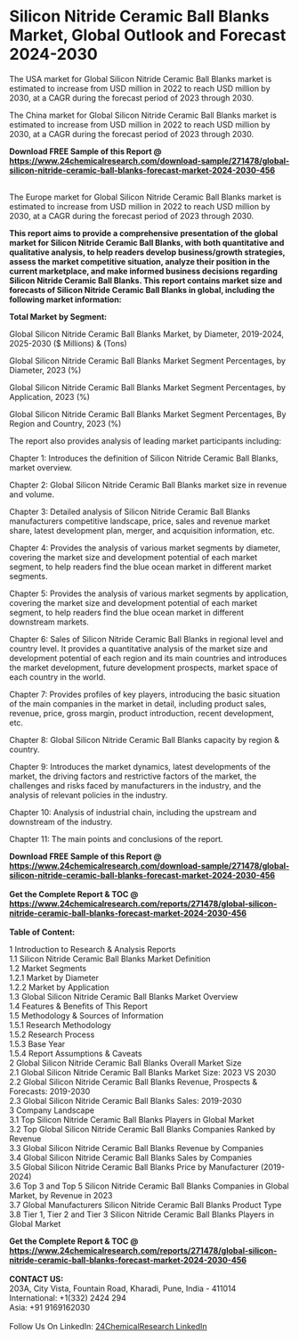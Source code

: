 <h1>Silicon Nitride Ceramic Ball Blanks Market, Global Outlook and Forecast 2024-2030</h1><p>The USA market for Global Silicon Nitride Ceramic Ball Blanks market is estimated to increase from USD million in 2022 to reach USD million by 2030, at a CAGR during the forecast period of 2023 through 2030.</p><p>
</p><p>The China market for Global Silicon Nitride Ceramic Ball Blanks market is estimated to increase from USD million in 2022 to reach USD million by 2030, at a CAGR during the forecast period of 2023 through 2030.</p><div><b>Download FREE Sample of this Report @ 
            <a href="https://www.24chemicalresearch.com/download-sample/271478/global-silicon-nitride-ceramic-ball-blanks-forecast-market-2024-2030-456">
            https://www.24chemicalresearch.com/download-sample/271478/global-silicon-nitride-ceramic-ball-blanks-forecast-market-2024-2030-456</a></b></div><br><p>
</p><p>The Europe market for Global Silicon Nitride Ceramic Ball Blanks market is estimated to increase from USD million in 2022 to reach USD million by 2030, at a CAGR during the forecast period of 2023 through 2030.</p><p>
<strong>This report aims to provide a comprehensive presentation of the global market for Silicon Nitride Ceramic Ball Blanks, with both quantitative and qualitative analysis, to help readers develop business/growth strategies, assess the market competitive situation, analyze their position in the current marketplace, and make informed business decisions regarding Silicon Nitride Ceramic Ball Blanks. This report contains market size and forecasts of Silicon Nitride Ceramic Ball Blanks in global, including the following market information:</strong></p><p>
</p><p>
<strong>Total Market by Segment:</strong></p><p>
Global Silicon Nitride Ceramic Ball Blanks Market, by Diameter, 2019-2024, 2025-2030 ($ Millions) &amp; (Tons)</p><p>
Global Silicon Nitride Ceramic Ball Blanks Market Segment Percentages, by Diameter, 2023 (%)</p><p>
</p><p>
Global Silicon Nitride Ceramic Ball Blanks Market Segment Percentages, by Application, 2023 (%)</p><p>
</p><p>
Global Silicon Nitride Ceramic Ball Blanks Market Segment Percentages, By Region and Country, 2023 (%)</p><p>
</p><p>
The report also provides analysis of leading market participants including:</p><p>
</p><p>
</p><p>
Chapter 1: Introduces the definition of Silicon Nitride Ceramic Ball Blanks, market overview.</p><p>
Chapter 2: Global Silicon Nitride Ceramic Ball Blanks market size in revenue and volume.</p><p>
Chapter 3: Detailed analysis of Silicon Nitride Ceramic Ball Blanks manufacturers competitive landscape, price, sales and revenue market share, latest development plan, merger, and acquisition information, etc.</p><p>
Chapter 4: Provides the analysis of various market segments by diameter, covering the market size and development potential of each market segment, to help readers find the blue ocean market in different market segments.</p><p>
Chapter 5: Provides the analysis of various market segments by application, covering the market size and development potential of each market segment, to help readers find the blue ocean market in different downstream markets.</p><p>
Chapter 6: Sales of Silicon Nitride Ceramic Ball Blanks in regional level and country level. It provides a quantitative analysis of the market size and development potential of each region and its main countries and introduces the market development, future development prospects, market space of each country in the world.</p><p>
Chapter 7: Provides profiles of key players, introducing the basic situation of the main companies in the market in detail, including product sales, revenue, price, gross margin, product introduction, recent development, etc.</p><p>
Chapter 8: Global Silicon Nitride Ceramic Ball Blanks capacity by region &amp; country.</p><p>
Chapter 9: Introduces the market dynamics, latest developments of the market, the driving factors and restrictive factors of the market, the challenges and risks faced by manufacturers in the industry, and the analysis of relevant policies in the industry.</p><p>
Chapter 10: Analysis of industrial chain, including the upstream and downstream of the industry.</p><p>
Chapter 11: The main points and conclusions of the report.</p><div><b>Download FREE Sample of this Report @ 
            <a href="https://www.24chemicalresearch.com/download-sample/271478/global-silicon-nitride-ceramic-ball-blanks-forecast-market-2024-2030-456">
            https://www.24chemicalresearch.com/download-sample/271478/global-silicon-nitride-ceramic-ball-blanks-forecast-market-2024-2030-456</a></b></div><br><div><b>Get the Complete Report & TOC @ 
            <a href="https://www.24chemicalresearch.com/reports/271478/global-silicon-nitride-ceramic-ball-blanks-forecast-market-2024-2030-456">
            https://www.24chemicalresearch.com/reports/271478/global-silicon-nitride-ceramic-ball-blanks-forecast-market-2024-2030-456</a></b></div><br>
            <b>Table of Content:</b><p>1 Introduction to Research & Analysis Reports<br />
    1.1 Silicon Nitride Ceramic Ball Blanks Market Definition<br />
    1.2 Market Segments<br />
        1.2.1 Market by Diameter<br />
        1.2.2 Market by Application<br />
    1.3 Global Silicon Nitride Ceramic Ball Blanks Market Overview<br />
    1.4 Features & Benefits of This Report<br />
    1.5 Methodology & Sources of Information<br />
        1.5.1 Research Methodology<br />
        1.5.2 Research Process<br />
        1.5.3 Base Year<br />
        1.5.4 Report Assumptions & Caveats<br />
2 Global Silicon Nitride Ceramic Ball Blanks Overall Market Size<br />
    2.1 Global Silicon Nitride Ceramic Ball Blanks Market Size: 2023 VS 2030<br />
    2.2 Global Silicon Nitride Ceramic Ball Blanks Revenue, Prospects & Forecasts: 2019-2030<br />
    2.3 Global Silicon Nitride Ceramic Ball Blanks Sales: 2019-2030<br />
3 Company Landscape<br />
    3.1 Top Silicon Nitride Ceramic Ball Blanks Players in Global Market<br />
    3.2 Top Global Silicon Nitride Ceramic Ball Blanks Companies Ranked by Revenue<br />
    3.3 Global Silicon Nitride Ceramic Ball Blanks Revenue by Companies<br />
    3.4 Global Silicon Nitride Ceramic Ball Blanks Sales by Companies<br />
    3.5 Global Silicon Nitride Ceramic Ball Blanks Price by Manufacturer (2019-2024)<br />
    3.6 Top 3 and Top 5 Silicon Nitride Ceramic Ball Blanks Companies in Global Market, by Revenue in 2023<br />
    3.7 Global Manufacturers Silicon Nitride Ceramic Ball Blanks Product Type<br />
    3.8 Tier 1, Tier 2 and Tier 3 Silicon Nitride Ceramic Ball Blanks Players in Global Market<br />
</p><div><b>Get the Complete Report & TOC @ 
            <a href="https://www.24chemicalresearch.com/reports/271478/global-silicon-nitride-ceramic-ball-blanks-forecast-market-2024-2030-456">
            https://www.24chemicalresearch.com/reports/271478/global-silicon-nitride-ceramic-ball-blanks-forecast-market-2024-2030-456</a></b></div><br><b>CONTACT US:</b><br>
            203A, City Vista, Fountain Road, Kharadi, Pune, India - 411014<br>
            International: +1(332) 2424 294<br>
            Asia: +91 9169162030 <br><br>
            Follow Us On LinkedIn: <a href="https://www.linkedin.com/company/24chemicalresearch/">24ChemicalResearch LinkedIn</a>
